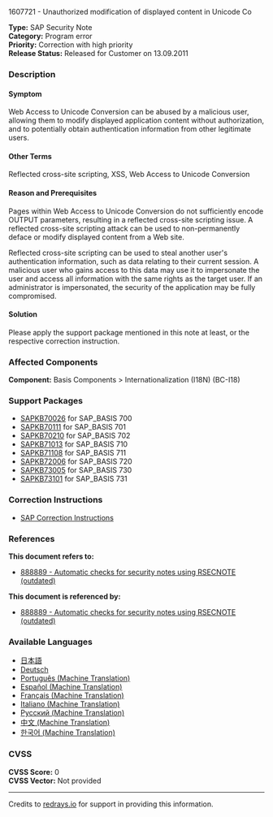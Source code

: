 1607721 - Unauthorized modification of displayed content in Unicode Co

**Type:** SAP Security Note  
**Category:** Program error  
**Priority:** Correction with high priority  
**Release Status:** Released for Customer on 13.09.2011

### Description

#### Symptom
Web Access to Unicode Conversion can be abused by a malicious user, allowing them to modify displayed application content without authorization, and to potentially obtain authentication information from other legitimate users.

#### Other Terms
Reflected cross-site scripting, XSS, Web Access to Unicode Conversion

#### Reason and Prerequisites
Pages within Web Access to Unicode Conversion do not sufficiently encode OUTPUT parameters, resulting in a reflected cross-site scripting issue. A reflected cross-site scripting attack can be used to non-permanently deface or modify displayed content from a Web site.

Reflected cross-site scripting can be used to steal another user's authentication information, such as data relating to their current session. A malicious user who gains access to this data may use it to impersonate the user and access all information with the same rights as the target user. If an administrator is impersonated, the security of the application may be fully compromised.

#### Solution
Please apply the support package mentioned in this note at least, or the respective correction instruction.

### Affected Components
**Component:** Basis Components > Internationalization (I18N) (BC-I18)

### Support Packages
- [SAPKB70026](https://me.sap.com/supportpackage/SAPKB70026) for SAP_BASIS 700
- [SAPKB70111](https://me.sap.com/supportpackage/SAPKB70111) for SAP_BASIS 701
- [SAPKB70210](https://me.sap.com/supportpackage/SAPKB70210) for SAP_BASIS 702
- [SAPKB71013](https://me.sap.com/supportpackage/SAPKB71013) for SAP_BASIS 710
- [SAPKB71108](https://me.sap.com/supportpackage/SAPKB71108) for SAP_BASIS 711
- [SAPKB72006](https://me.sap.com/supportpackage/SAPKB72006) for SAP_BASIS 720
- [SAPKB73005](https://me.sap.com/supportpackage/SAPKB73005) for SAP_BASIS 730
- [SAPKB73101](https://me.sap.com/supportpackage/SAPKB73101) for SAP_BASIS 731

### Correction Instructions
- [SAP Correction Instructions](https://me.sap.com/corrins/0001607721/41)

### References

**This document refers to:**
- [888889 - Automatic checks for security notes using RSECNOTE (outdated)](https://me.sap.com/notes/888889)

**This document is referenced by:**
- [888889 - Automatic checks for security notes using RSECNOTE (outdated)](https://me.sap.com/notes/888889)

### Available Languages
- [日本語](https://me.sap.com/notes/0001607721/J)
- [Deutsch](https://me.sap.com/notes/0001607721/D)
- [Português (Machine Translation)](https://me.sap.com/notes/0001607721/P)
- [Español (Machine Translation)](https://me.sap.com/notes/0001607721/S)
- [Français (Machine Translation)](https://me.sap.com/notes/0001607721/F)
- [Italiano (Machine Translation)](https://me.sap.com/notes/0001607721/I)
- [Русский (Machine Translation)](https://me.sap.com/notes/0001607721/R)
- [中文 (Machine Translation)](https://me.sap.com/notes/0001607721/1)
- [한국어 (Machine Translation)](https://me.sap.com/notes/0001607721/3)

### CVSS
**CVSS Score:** 0  
**CVSS Vector:** Not provided

---

Credits to [redrays.io](https://redrays.io) for support in providing this information.